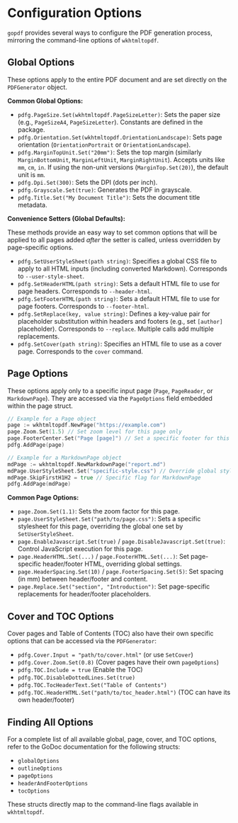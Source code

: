 # Configuration Options

`gopdf` provides several ways to configure the PDF generation process, mirroring the command-line options of `wkhtmltopdf`.

## Global Options

These options apply to the entire PDF document and are set directly on the `PDFGenerator` object.

**Common Global Options:**

- `pdfg.PageSize.Set(wkhtmltopdf.PageSizeLetter)`: Sets the paper size (e.g., `PageSizeA4`, `PageSizeLetter`). Constants are defined in the package.
- `pdfg.Orientation.Set(wkhtmltopdf.OrientationLandscape)`: Sets page orientation (`OrientationPortrait` or `OrientationLandscape`).
- `pdfg.MarginTopUnit.Set("20mm")`: Sets the top margin (similarly `MarginBottomUnit`, `MarginLeftUnit`, `MarginRightUnit`). Accepts units like `mm`, `cm`, `in`. If using the non-unit versions (`MarginTop.Set(20)`), the default unit is `mm`.
- `pdfg.Dpi.Set(300)`: Sets the DPI (dots per inch).
- `pdfg.Grayscale.Set(true)`: Generates the PDF in grayscale.
- `pdfg.Title.Set("My Document Title")`: Sets the document title metadata.

**Convenience Setters (Global Defaults):**

These methods provide an easy way to set common options that will be applied to all pages added _after_ the setter is called, unless overridden by page-specific options.

- `pdfg.SetUserStyleSheet(path string)`: Specifies a global CSS file to apply to all HTML inputs (including converted Markdown). Corresponds to `--user-style-sheet`.
- `pdfg.SetHeaderHTML(path string)`: Sets a default HTML file to use for page headers. Corresponds to `--header-html`.
- `pdfg.SetFooterHTML(path string)`: Sets a default HTML file to use for page footers. Corresponds to `--footer-html`.
- `pdfg.SetReplace(key, value string)`: Defines a key-value pair for placeholder substitution within headers and footers (e.g., set `[author]` placeholder). Corresponds to `--replace`. Multiple calls add multiple replacements.
- `pdfg.SetCover(path string)`: Specifies an HTML file to use as a cover page. Corresponds to the `cover` command.

## Page Options

These options apply only to a specific input page (`Page`, `PageReader`, or `MarkdownPage`). They are accessed via the `PageOptions` field embedded within the page struct.

```go
// Example for a Page object
page := wkhtmltopdf.NewPage("https://example.com")
page.Zoom.Set(1.5) // Set zoom level for this page only
page.FooterCenter.Set("Page [page]") // Set a specific footer for this page
pdfg.AddPage(page)

// Example for a MarkdownPage object
mdPage := wkhtmltopdf.NewMarkdownPage("report.md")
mdPage.UserStyleSheet.Set("specific-style.css") // Override global stylesheet for this page
mdPage.SkipFirstH1H2 = true // Specific flag for MarkdownPage
pdfg.AddPage(mdPage)
```

**Common Page Options:**

- `page.Zoom.Set(1.1)`: Sets the zoom factor for this page.
- `page.UserStyleSheet.Set("path/to/page.css")`: Sets a specific stylesheet for this page, overriding the global one set by `SetUserStyleSheet`.
- `page.EnableJavascript.Set(true)` / `page.DisableJavascript.Set(true)`: Control JavaScript execution for this page.
- `page.HeaderHTML.Set(...)` / `page.FooterHTML.Set(...)`: Set page-specific header/footer HTML, overriding global settings.
- `page.HeaderSpacing.Set(10)` / `page.FooterSpacing.Set(5)`: Set spacing (in mm) between header/footer and content.
- `page.Replace.Set("section", "Introduction")`: Set page-specific replacements for header/footer placeholders.

## Cover and TOC Options

Cover pages and Table of Contents (TOC) also have their own specific options that can be accessed via the `PDFGenerator`:

- `pdfg.Cover.Input = "path/to/cover.html"` (or use `SetCover`)
- `pdfg.Cover.Zoom.Set(0.8)` (Cover pages have their own `pageOptions`)
- `pdfg.TOC.Include = true` (Enable the TOC)
- `pdfg.TOC.DisableDottedLines.Set(true)`
- `pdfg.TOC.TocHeaderText.Set("Table of Contents")`
- `pdfg.TOC.HeaderHTML.Set("path/to/toc_header.html")` (TOC can have its own header/footer)

## Finding All Options

For a complete list of all available global, page, cover, and TOC options, refer to the GoDoc documentation for the following structs:

- `globalOptions`
- `outlineOptions`
- `pageOptions`
- `headerAndFooterOptions`
- `tocOptions`

These structs directly map to the command-line flags available in `wkhtmltopdf`.
